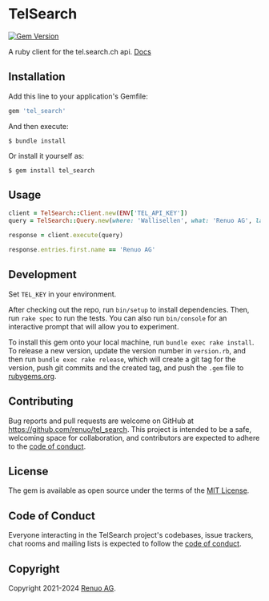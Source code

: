 # TelSearch

[![Gem Version](https://badge.fury.io/rb/tel_search.svg)](https://badge.fury.io/rb/tel_search)

A ruby client for the tel.search.ch api. [Docs](https://tel.search.ch/api/help.en.html)

## Installation

Add this line to your application's Gemfile:

```ruby
gem 'tel_search'
```

And then execute:

    $ bundle install

Or install it yourself as:

    $ gem install tel_search

## Usage

```ruby
client = TelSearch::Client.new(ENV['TEL_API_KEY'])
query = TelSearch::Query.new(where: 'Wallisellen', what: 'Renuo AG', language: :de)

response = client.execute(query)

response.entries.first.name == 'Renuo AG'
```

## Development

Set `TEL_KEY` in your environment.

After checking out the repo, run `bin/setup` to install dependencies. Then, run `rake spec` to run the tests. You can also run `bin/console` for an interactive prompt that will allow you to experiment.

To install this gem onto your local machine, run `bundle exec rake install`. To release a new version, update the version number in `version.rb`, and then run `bundle exec rake release`, which will create a git tag for the version, push git commits and the created tag, and push the `.gem` file to [rubygems.org](https://rubygems.org).

## Contributing

Bug reports and pull requests are welcome on GitHub at https://github.com/renuo/tel_search. This project is intended to be a safe, welcoming space for collaboration, and contributors are expected to adhere to the [code of conduct](https://github.com/[USERNAME]/tel_search/blob/main/CODE_OF_CONDUCT.md).

## License

The gem is available as open source under the terms of the [MIT License](https://opensource.org/licenses/MIT).

## Code of Conduct

Everyone interacting in the TelSearch project's codebases, issue trackers, chat rooms and mailing lists is expected to follow the [code of conduct](https://github.com/[renuo]/tel_search/blob/main/CODE_OF_CONDUCT.md).

## Copyright

Copyright 2021-2024 [Renuo AG](https://www.renuo.ch/).
